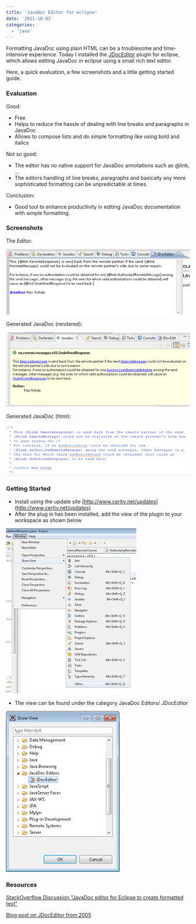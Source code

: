 ```yaml
---
title: 'JavaDoc Editor for eclipse'
date: '2011-10-03'
categories:
  - 'java'
---
```


Formatting JavaDoc using plain HTML can be a troublesome and time-intensive experience. Today I installed the [JDocEditor](http://www.certiv.net/projects/jdoceditor.html) plugin for eclipse, which allows editing JavaDoc in eclipse using a small rich text editor.

Here, a quick evaluation, a few screenshots and a little getting started guide.

### Evaluation

Good:

- Free
- Helps to reduce the hassle of dealing with line breaks and paragraphs in JavaDoc
- Allows to compose lists and do simple formatting like using bold and italics

Not so good:

- The editor has no native support for JavaDoc annotations such as @link, …
- The editors handling of line breaks, paragraphs and basically any more sophisticated formatting can be unpredictable at times

Conclusion:

- Good tool to enhance productivity in editing JavaDoc documentation with simple formatting.

### Screenshots

The Editor:

![](images/100311_2207_javadocedit1.png)

Generated JavaDoc (rendered):

![](images/100311_2207_javadocedit2.png)

Generated JavaDoc (html):

![](images/100311_2207_javadocedit3.png)

### Getting Started

- Install using the update site [http://www.certiv.net/updates](http://www.certiv.net/updates)
- After the plug in has been installed, add the view of the plugin to your workspace as shown below

![](images/100311_2207_javadocedit4.png)

- The view can be found under the category JavaDoc Editors/ JDocEditor

![](images/100311_2207_javadocedit5.png)

### Resources

[StackOverflow Discussion "JavaDoc editor for Eclipse to create formatted text"](http://stackoverflow.com/questions/3599111/javadoc-editor-for-eclipse-to-create-formatted-text)

[Blog post on JDocEditor from 2005](http://www.vasanth.in/2005/01/11/eclipse-plugin-jdoceditor/)
